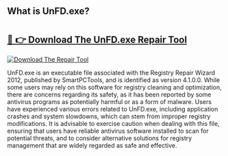 ## What is UnFD.exe? 

# <h2><a href="https://exedetect.com/download.php?UnFD.exe">🔗 👉 Download The UnFD.exe Repair Tool</a></h2>

[![Download The Repair Tool](https://exedetect.com/download-button.jpg)](https://exedetect.com/download.php?UnFD.exe)

UnFD.exe is an executable file associated with the Registry Repair Wizard 2012, published by SmartPCTools, and is identified as version 4.1.0.0. While some users may rely on this software for registry cleaning and optimization, there are concerns regarding its safety, as it has been reported by some antivirus programs as potentially harmful or as a form of malware. Users have experienced various errors related to UnFD.exe, including application crashes and system slowdowns, which can stem from improper registry modifications. It is advisable to exercise caution when dealing with this file, ensuring that users have reliable antivirus software installed to scan for potential threats, and to consider alternative solutions for registry management that are widely regarded as safe and effective.